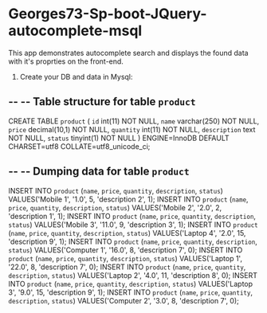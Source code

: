 # Georges73-Sp-boot-JQuery-autocomplete-msql

This app demonstrates autocomplete search and displays the found data with it's proprties on the front-end. 


1. Create your DB and data in Mysql:

--
-- Table structure for table `product`
--

CREATE TABLE `product` (
  `id` int(11) NOT NULL,
  `name` varchar(250) NOT NULL,
  `price` decimal(10,1) NOT NULL,
  `quantity` int(11) NOT NULL,
  `description` text NOT NULL,
  `status` tinyint(1) NOT NULL
) ENGINE=InnoDB DEFAULT CHARSET=utf8 COLLATE=utf8_unicode_ci;

--
-- Dumping data for table `product`
--

INSERT INTO `product` (`name`, `price`, `quantity`, `description`, `status`) VALUES('Mobile 1', '1.0', 5, 'description 2', 1);
INSERT INTO `product` (`name`, `price`, `quantity`, `description`, `status`) VALUES('Mobile 2', '2.0', 2, 'description 1', 1);
INSERT INTO `product` (`name`, `price`, `quantity`, `description`, `status`) VALUES('Mobile 3', '11.0', 9, 'description 3', 1);
INSERT INTO `product` (`name`, `price`, `quantity`, `description`, `status`) VALUES('Laptop 4', '2.0', 15, 'description 9', 1);
INSERT INTO `product` (`name`, `price`, `quantity`, `description`, `status`) VALUES('Computer 1', '16.0', 8, 'description 7', 0);
INSERT INTO `product` (`name`, `price`, `quantity`, `description`, `status`) VALUES('Laptop 1', '22.0', 8, 'description 7', 0);
INSERT INTO `product` (`name`, `price`, `quantity`, `description`, `status`) VALUES('Laptop 2', '4.0', 11, 'description 8', 0);
INSERT INTO `product` (`name`, `price`, `quantity`, `description`, `status`) VALUES('Laptop 3', '9.0', 15, 'description 9', 1);
INSERT INTO `product` (`name`, `price`, `quantity`, `description`, `status`) VALUES('Computer 2', '3.0', 8, 'description 7', 0);


